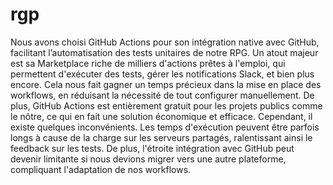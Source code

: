# rgp
Nous avons choisi GitHub Actions pour son intégration native avec GitHub, facilitant l’automatisation des tests unitaires de notre RPG. Un atout majeur est sa Marketplace riche de milliers d'actions prêtes à l'emploi, qui permettent d'exécuter des tests, gérer les notifications Slack, et bien plus encore. Cela nous fait gagner un temps précieux dans la mise en place des workflows, en réduisant la nécessité de tout configurer manuellement. De plus, GitHub Actions est entièrement gratuit pour les projets publics comme le nôtre, ce qui en fait une solution économique et efficace. Cependant, il existe quelques inconvénients. Les temps d'exécution peuvent être parfois longs à cause de la charge sur les serveurs partagés, ralentissant ainsi le feedback sur les tests. De plus, l'étroite intégration avec GitHub peut devenir limitante si nous devions migrer vers une autre plateforme, compliquant l'adaptation de nos workflows.
